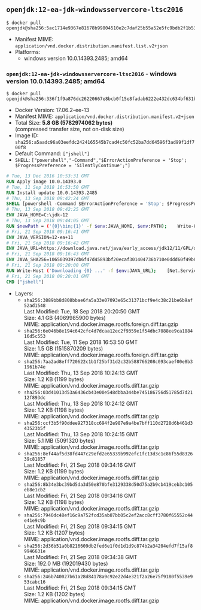 ## `openjdk:12-ea-jdk-windowsservercore-ltsc2016`

```console
$ docker pull openjdk@sha256:5ac1714e9367e81678b99804510e2c7daf25b55a52e5fc9bdb2f1b5341727c8d
```

-	Manifest MIME: `application/vnd.docker.distribution.manifest.list.v2+json`
-	Platforms:
	-	windows version 10.0.14393.2485; amd64

### `openjdk:12-ea-jdk-windowsservercore-ltsc2016` - windows version 10.0.14393.2485; amd64

```console
$ docker pull openjdk@sha256:336f1f9a876dc26220667e8bcb0f15e8fadab6222e432dc634bf631b299de85c
```

-	Docker Version: 17.06.2-ee-13
-	Manifest MIME: `application/vnd.docker.distribution.manifest.v2+json`
-	Total Size: **5.8 GB (5782974062 bytes)**  
	(compressed transfer size, not on-disk size)
-	Image ID: `sha256:a5aadc96a03eefdc2424165545b7cad4c50fc52ba7dd64596f3ad99f1df700f8`
-	Default Command: `["jshell"]`
-	`SHELL`: `["powershell","-Command","$ErrorActionPreference = 'Stop'; $ProgressPreference = 'SilentlyContinue';"]`

```dockerfile
# Tue, 13 Dec 2016 10:53:31 GMT
RUN Apply image 10.0.14393.0
# Tue, 11 Sep 2018 16:53:50 GMT
RUN Install update 10.0.14393.2485
# Thu, 13 Sep 2018 09:42:24 GMT
SHELL [powershell -Command $ErrorActionPreference = 'Stop'; $ProgressPreference = 'SilentlyContinue';]
# Thu, 13 Sep 2018 09:42:25 GMT
ENV JAVA_HOME=C:\jdk-12
# Thu, 13 Sep 2018 09:44:05 GMT
RUN $newPath = ('{0}\bin;{1}' -f $env:JAVA_HOME, $env:PATH); 	Write-Host ('Updating PATH: {0}' -f $newPath); 	setx /M PATH $newPath
# Fri, 21 Sep 2018 09:16:41 GMT
ENV JAVA_VERSION=12-ea+11
# Fri, 21 Sep 2018 09:16:42 GMT
ENV JAVA_URL=https://download.java.net/java/early_access/jdk12/11/GPL/openjdk-12-ea+11_windows-x64_bin.zip
# Fri, 21 Sep 2018 09:16:43 GMT
ENV JAVA_SHA256=1065039397db6f47d45893bf20ecaf301404736b710e0ddd60f49b6480488dfd
# Fri, 21 Sep 2018 09:20:00 GMT
RUN Write-Host ('Downloading {0} ...' -f $env:JAVA_URL); 	[Net.ServicePointManager]::SecurityProtocol = [Net.SecurityProtocolType]::Tls12; 	Invoke-WebRequest -Uri $env:JAVA_URL -OutFile 'openjdk.zip'; 	Write-Host ('Verifying sha256 ({0}) ...' -f $env:JAVA_SHA256); 	if ((Get-FileHash openjdk.zip -Algorithm sha256).Hash -ne $env:JAVA_SHA256) { 		Write-Host 'FAILED!'; 		exit 1; 	}; 		Write-Host 'Expanding ...'; 	Expand-Archive openjdk.zip -DestinationPath C:\; 		Write-Host 'Verifying install ...'; 	Write-Host '  java -version'; java -version; 	Write-Host '  javac -version'; javac -version; 		Write-Host 'Removing ...'; 	Remove-Item openjdk.zip -Force; 		Write-Host 'Complete.'
# Fri, 21 Sep 2018 09:20:01 GMT
CMD ["jshell"]
```

-	Layers:
	-	`sha256:3889bb8d808bbae6fa5a33e07093e65c31371bcf9e4c38c21be6b9af52ad1548`  
		Last Modified: Tue, 18 Sep 2018 20:20:50 GMT  
		Size: 4.1 GB (4069985900 bytes)  
		MIME: application/vnd.docker.image.rootfs.foreign.diff.tar.gzip
	-	`sha256:6e046b8e194c642cfc4d7dcaa12ec2f9359e1f54dbc7088ee9ca188416d5c553`  
		Last Modified: Tue, 11 Sep 2018 16:53:50 GMT  
		Size: 1.5 GB (1515870209 bytes)  
		MIME: application/vnd.docker.image.rootfs.foreign.diff.tar.gzip
	-	`sha256:7aa2ad8eff720622c1b1f25bf31d2c32b588766208c093caef00e8b31961b74e`  
		Last Modified: Thu, 13 Sep 2018 10:24:13 GMT  
		Size: 1.2 KB (1199 bytes)  
		MIME: application/vnd.docker.image.rootfs.diff.tar.gzip
	-	`sha256:03d41013d53a6436cb43e00e548dbba344be745186756d51785d7d2112f893dc`  
		Last Modified: Thu, 13 Sep 2018 10:24:12 GMT  
		Size: 1.2 KB (1198 bytes)  
		MIME: application/vnd.docker.image.rootfs.diff.tar.gzip
	-	`sha256:ccf3b5f90ddee927318cc694f2e987e9a4be7bff110d2728d6b461d343523b5f`  
		Last Modified: Thu, 13 Sep 2018 10:24:15 GMT  
		Size: 5.1 MB (5091320 bytes)  
		MIME: application/vnd.docker.image.rootfs.diff.tar.gzip
	-	`sha256:8ef44af5d38fd447c29efd2e65339b992efc1fc13d3c1c86f55d832639c81857`  
		Last Modified: Fri, 21 Sep 2018 09:34:16 GMT  
		Size: 1.2 KB (1199 bytes)  
		MIME: application/vnd.docker.image.rootfs.diff.tar.gzip
	-	`sha256:8b34e3bc39bd5da3d50e870bfe3129338d50d75a2b9cb419ceb3c105eb8e1cb2`  
		Last Modified: Fri, 21 Sep 2018 09:34:16 GMT  
		Size: 1.2 KB (1198 bytes)  
		MIME: application/vnd.docker.image.rootfs.diff.tar.gzip
	-	`sha256:7940dc48ef16c9a752fcd35ab87bb05c2ef2acc8cff3780f65552c44e41e9c9b`  
		Last Modified: Fri, 21 Sep 2018 09:34:15 GMT  
		Size: 1.2 KB (1207 bytes)  
		MIME: application/vnd.docker.image.rootfs.diff.tar.gzip
	-	`sha256:2d36b51a0b8216609db2fed6e1f0d1d1d9c874b2a34204efd7f15af89946631e`  
		Last Modified: Fri, 21 Sep 2018 09:34:38 GMT  
		Size: 192.0 MB (192019430 bytes)  
		MIME: application/vnd.docker.image.rootfs.diff.tar.gzip
	-	`sha256:246b740027b61a28d84178a9c92e22d4e321f2a26e75f9180f5539e953cabc16`  
		Last Modified: Fri, 21 Sep 2018 09:34:15 GMT  
		Size: 1.2 KB (1202 bytes)  
		MIME: application/vnd.docker.image.rootfs.diff.tar.gzip
